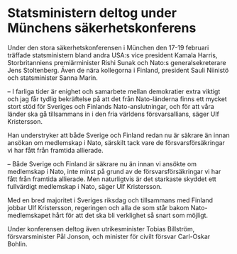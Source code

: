 # Statsministern deltog under Münchens säkerhetskonferens

Under den stora säkerhetskonferensen i München den 17\-19 februari träffade statsministern bland andra USA:s vice president Kamala Harris, Storbritanniens premiärminister Rishi Sunak och Nato:s generalsekreterare Jens Stoltenberg. Även de nära kollegorna i Finland, president Sauli Niinistö och statsminister Sanna Marin.


– I farliga tider är enighet och samarbete mellan demokratier extra viktigt och jag får tydlig bekräftelse på att det från Nato\-länderna finns ett mycket stort stöd för Sveriges och Finlands Nato\-anslutningar, och för att våra länder ska gå tillsammans in i den fria världens försvarsallians, säger Ulf Kristersson.

Han understryker att både Sverige och Finland redan nu är säkrare än innan ansökan om medlemskap i Nato, särskilt tack vare de försvarsförsäkringar vi har fått från framtida allierade.

– Både Sverige och Finland är säkrare nu än innan vi ansökte om medlemskap i Nato, inte minst på grund av de försvarsförsäkringar vi har fått från framtida allierade. Men naturligtvis är det starkaste skyddet ett fullvärdigt medlemskap i Nato, säger Ulf Kristersson.

Med en bred majoritet i Sveriges riksdag och tillsammans med Finland jobbar Ulf Kristersson, regeringen och alla de som står bakom Nato\-medlemskapet hårt för att det ska bli verklighet så snart som möjligt.

Under konferensen deltog även utrikesminister Tobias Billström, försvarsminister Pål Jonson, och minister för civilt försvar Carl\-Oskar Bohlin.
